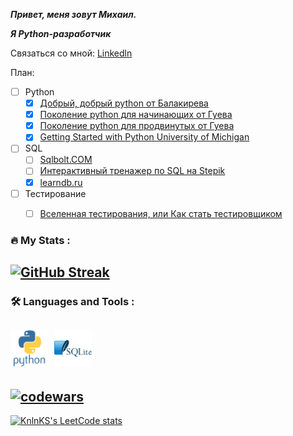 ***Привет, меня зовут Михаил.***

***Я Python-разработчик***

Связаться со мной:
[Linkedln](www.linkedin.com/in/iurinmikhail)

План:
- [ ] Python
    - [X] [Добрый, добрый python от Балакирева](https://stepik.org/cert/1712915)
    - [X] [Поколение python для начинающих от Гуева](https://stepik.org/cert/1585195)
    - [X] [Поколение python для продвинутых от Гуева](https://stepik.org/cert/1627241)
    - [X] [Getting Started with Python University of Michigan](https://www.coursera.org/account/accomplishments/certificate/QV65R2U4XHD5)
- [ ] SQL
    - [ ] [Sqlbolt.COM](https://sqlbolt.com/) 
    - [ ] [Интерактивный тренажер по SQL на Stepik](https://stepik.org/course/63054/syllabus)
    - [X] [learndb.ru](https://learndb.ru/courses)
- [ ] Тестирование
    - [ ] [Вселенная тестирования, или Как стать тестировщиком](https://stepik.org/course/118842/syllabus)
    

### :fire: My Stats :
[![GitHub Streak](http://github-readme-streak-stats.herokuapp.com?user=myuri001&theme=dark&background=000000)](https://git.io/streak-stats)
---
### :hammer_and_wrench: Languages and Tools :
<img src="https://github.com/devicons/devicon/blob/master/icons/python/python-original-wordmark.svg" title="Python" alt="Python" width="60" height="60"/>&nbsp;
<img src="https://github.com/devicons/devicon/blob/master/icons/sqlite/sqlite-original-wordmark.svg" title="SQLite" alt="SQLite" width="60" height="60"/>&nbsp;
---
[![codewars](https://www.codewars.com/users/myuri001/badges/large)](https://www.codewars.com/users/myuri001)   
---
[![KnlnKS's LeetCode stats](https://leetcode-stats-six.vercel.app/api?username=myurin001&theme=dark)](https://leetcode.com/myurin001/)




